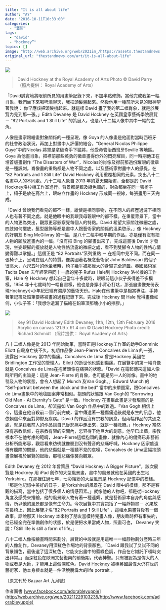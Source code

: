 ```yaml
---
title: "It is all about life"
author: "AY"
date: "2016-10-11T10:33:00"
categories:
  - "藝術"
tags:
  - "david"
  - "hockney”"
topics: []
image: "http://web.archive.org/web/2021im_/https://assets.thestandnews.com/media/photos/David20Hockney_0oYDY.jpg"
original_url: "thestandnews.com/art/it-is-all-about-life"
---
```

![](http://web.archive.org/web/2021im_/https://assets.thestandnews.com/media/photos/David20Hockney_0oYDY.jpg)
> David Hockney at the Royal Academy of Arts Photo © David Parry （照片提供： Royal Academy of Arts）

「David誠實地將眼前所見的用畫筆記錄下來，不加半點修飾。當他完成我第一幅肖象，我們坐下來喝啤酒聊天，我把頭髮盤起來。然後他用一種前所未見的眼神望著我說： 你早應該把頭髮梳起來。就這樣 David 畫了我的第二幅肖象，就是於展覽內見到那一張。」Edith Devaney 是 David Hockney 在英國皇家藝術學院展覽 － “82 Portraits and 1 Still Life” 的策展人，也是八十二幅人像中其中一幅的主角。

人像是畫家跟繪畫對象關係的一種呈現，像 Goya 的人像畫是他面對當時西班牙的社會政治狀況，再加上對畫中人評價的結合。“General Nicolas Philippe Guye”中的Nicolas 將軍是拿破崙手下猛將，他受命管治西班牙Seville 等地區。Goya 為他畫肖象，把襟前那些英勇的徽章畫得份外的閃亮耀目，同一時期他正在埋首版畫創作 “The Disasters of War”，Nicolas的肖像及襟前那過份耀眼的徽章是一種諷刺。肖像畫的重點都是人物不同之處，以及藝術家對畫中人的感覺。在 “82 Portraits and 1 Still Life” David Hockney 利用重覆相同的元素，突出八十二名畫中人的不同處。八十二幅人象自 2013 年的夏天開始畫，全都是於 David Hockney洛杉機工作室進行。背景都是藍及綠色調的，對象都坐在同一張椅子上，椅子是放在高台上，跟站立作畫的 Hockney 形成同一視線，每張畫用三天完成。

「David 曾說我們看見的都不一樣，縱使是相同事物，在不同人的經歷過濾下相同人也有著不同之處。就是他眼中的我跟我母親眼中的都不樣。在重覆背景下，當中的人物更為突出，觀眾更容影察覺每個人的特點。David 希望大家關注微細之處，四肢如何擺放，髮型服飾等都是畫中人跟藝術家的關係的溫柔啓示。」像 Hockney 的好朋友 Bing McGilvray 的一幅，是八十二幅中較早期的作品，亦是僅有沒有把人物的腳放進畫內的一幅。「沒有把 Bing 的腳畫出來了，完成這畫後 David 才發現，坐姿跟腳的擺放就是人物性恪流露的微細之處，看不到雙腳令人物的性恪心情變得難以掌握。」這個正是 “82 Portraits”系列重點 － 在相同中見不同。而在同一張椅子上，呈現在個人的特質。像美國著名概念藝術家 John Baldessari 的個子很高大，六尺五吋的他坐著時，椅子幾乎被那龐大的身驅完全遮蓋。英國藝術家Tacita Dean 去年經常帶同十一歲的兒子 Rufus Hale到 Hockney 洛杉機的工作室，Hale 令 Hockney 想起自己當年十多歲時，跟眼前這小伙子長得差不多模樣。1954 年十七歲時的一幅自畫樣，他也是身穿小背心打呔，那張自畫像充份表現Hockney小小年紀已經有濃厚的藝術天份。Hale在他畫筆中是相當專注，手持著筆記簿及鉛筆要將被畫的過程記錄下來。完成後 Hockney 問 Hale 覺得畫像如何，小伙子答：「我想你遺漏了描繪在鉛筆頂那塊小小的擦膠。」

![](http://web.archive.org/web/2021im_/https://assets.thestandnews.com/media/photos/Key2091_zU8qx.jpg)
> Key 91 David Hockney Edith Devaney, 11th, 12th, 13th February 2016 Acrylic on canvas 121.9 x 91.4 cm © David Hockney Photo credit: Richard Schmidt （照片提供： Royal Academy of Arts）

八十二幅人像是從 2013 年開始動筆，當時正是Hockney工作室的助手Donminic Eliott 自殺身亡後不久，初期作品像 Jean-Pierre Concalves de Lima 的一張，流露出 Hockney 當中的傷痛。Concalves de Lima 曾是Hockney 英國在 Bridlington 工作室的管理人，Eilott 的逝世他也感到傷痛。在展覽中的第一幅肖像就是 Concalves de Lima在抱著頭像在痛哭的狀態。「David 在電郵傳來這幅人像時所用的主旨是：這是 Jean-Pierre 的肖像，也可能是另一人的肖像。畫中的地毯及人物的狀態，會令人想起了 Munch 及Van Gogh。」Edward Munch 的 “Self-portrait between the clock and the bed” 當中的床單圖案，跟Concalves de Lima畫象中的地毯圖案非常相似。抱頭的狀態跟 Van Gogh的 “Sorrowing Old Man - At Eternity's Gate” 是一致。Hockney 在畫畢此畫是才發現畫的是 Concalves de Lima，卻流露如 Van Gogh 作品中的難過。「Van Gogh 相信上帝，這畫在他自殺前二個月前完成，當中傳達著一種傷痛過後就是永生的訊息，他依賴信仰來面對抑鬱及疾病。David 的作品沒有宗教的訊息，但兩幅作品的共通之處，就是籍著前人的作品讓自己從悲痛中走出來，就是一種救贖。」Hockney 當然沒有宗教信仰，在宗教有限的空間內，怎容得下他巨大的創意。他早已出櫃，宗教根本不在他考慮的範疇，Jean-Pierre這幅抱頭的畫像，就像內心的傷痛已非藝術分析所能形容，觀眾看來彷彿就像聽到沒有聲音的悲痛呼喊。Hockney 因家族遺傳有聽障的問題，他的悲傷就是一種聽不見的哀嚎，Concalves de Lima這幅抱頭畫像展視於展覽的起始，那種悲痛像襲向觀眾。

Edith Devaney 在 2012 年曾策展 “David Hockney: A Bigger Picture”，該次展覽是 Hockney 用 iPad 創作的大型風景畫，畫中的風景就他在英國的出生地 Yorkshire。在那裡住過七年，七彩繽紛的大型風景是 Hockney 記憶中的模樣。「那是他記憶中美好的日子，是Yorkshire的風景在 David 眼中的模樣，那不是客觀的描寫，當中包括了很多個人的情感因素。」就像他的人物吧，都是從Hockney  角度及感受來描繪，他的風景跟人物有著一種連繫，就是藝術家本自身的角度與感情，所以他的風景都是像有生命力。今次展覽中其實包括了一幅靜物畫－ 水果放在長椅上，因此展覽才名“82 Portraits and 1 Still Life” ，這幅水果畫背後有一個故事。話說那天 Hockney 本來約了朋友當模特兒畫人像，朋友臨時但有事失約，他已經全完在準備創作的狀態，於是便把水果當成人物，照畫可也， Devaney 笑說：「Still life is still a form of life。」

八十二幅人像按繪畫時間來劃分，展覽的中段就是用這唯一一幅靜物劃分歷時三年的人像創作。Devaney用深紅色作場地的背景顏色，「David 跟我試了又試不同的背景顏色，最後選了這深紅色，它能突出畫中的藍綠色調，作品在它襯託下頓時突出非常。」而深紅色在歐洲文藝復興的前後期，代表神聖。只有被認為是偉大的人物或者是大師，才能用上這個深紅色。David Hockney 被稱英國最偉大仍在世的藝術家，他本身根本就是一件活脫脫偉大的life portrait 。

（原文刊於 Bazaar Art 九月號）

作者面書 [www.facebook.com/adorableyuppie](http://web.archive.org/web/20211229103235/http://www.facebook.com/adorableyuppie)